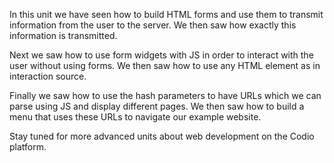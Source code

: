In this unit we have seen how to build HTML forms and use them to transmit information from the user to the server. We then saw how exactly this information is transmitted.

Next we saw how to use form widgets with JS in order to interact with the user without using forms. We then saw how to use any HTML element as in interaction source.

Finally we saw how to use the hash parameters to have URLs which we can parse using JS and display different pages. We then saw how to build a menu that uses these URLs to navigate our example website.

Stay tuned for more advanced units about web development on the Codio platform.